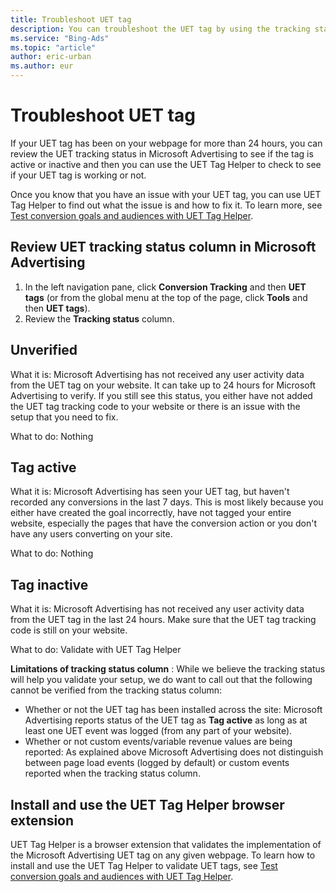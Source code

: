 ```yaml
---
title: Troubleshoot UET tag
description: You can troubleshoot the UET tag by using the tracking status in Microsoft Advertising or the UET Tag Helper browser extension.
ms.service: "Bing-Ads"
ms.topic: "article"
author: eric-urban
ms.author: eur
---
```


# Troubleshoot UET tag

If your UET tag has been on your webpage for more than 24 hours, you can review the UET tracking status in Microsoft Advertising to see if the tag is active or inactive and then you can use the UET Tag Helper to check to see if your UET tag is working or not.

Once you know that you have an issue with your UET tag, you can use UET Tag Helper to find out what the issue is and how to fix it. To learn more, see [Test conversion goals and audiences with UET Tag Helper](./hlp_BA_CONC_UET_TagHelper.md).

## Review UET tracking status column in Microsoft Advertising
1. In the left navigation pane, click **Conversion Tracking** and then **UET tags** (or from the global menu at the top of the page, click **Tools** and then **UET tags**).
1. Review the **Tracking status** column.
## Unverified
What it is: Microsoft Advertising has not received any user activity data from the UET tag on your website. It can take up to 24 hours for Microsoft Advertising to verify. If you still see this status, you either have not added the UET tag tracking code to your website or there is an issue with the setup that you need to fix.

What to do: Nothing

## Tag active
What it is: Microsoft Advertising has seen your UET tag, but haven't recorded any conversions in the last 7 days. This is most likely because you either have created the goal incorrectly, have not tagged your entire website, especially the pages that have the conversion action or you don't have any users converting on your site.

What to do: Nothing

## Tag inactive
What it is: Microsoft Advertising has not received any user activity data from the UET tag in the last 24 hours. Make sure that the UET tag tracking code is still on your website.

What to do: Validate with UET Tag Helper

**Limitations of tracking status column** : While we believe the tracking status will help you validate your setup, we do want to call out that the following cannot be verified from the tracking status column:

- Whether or not the UET tag has been installed across the site: Microsoft Advertising reports status of the UET tag as **Tag active** as long as at least one UET event was logged (from any part of your website).
- Whether or not custom events/variable revenue values are being reported: As explained above Microsoft Advertising does not distinguish between page load events (logged by default) or custom events reported when the tracking status column.

## Install and use the UET Tag Helper browser extension
UET Tag Helper is a browser extension that validates the implementation of the Microsoft Advertising UET tag on any given webpage. To learn how to install and use the UET Tag Helper to validate UET tags, see [Test conversion goals and audiences with UET Tag Helper](./hlp_BA_CONC_UET_TagHelper.md).


